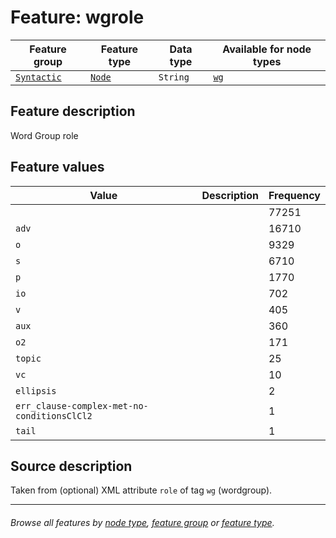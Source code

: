 # Feature: wgrole

Feature group | Feature type | Data type | Available for node types
---  | --- | --- | ---
[`Syntactic`](featuresbygroup.md#syntactic-features) | [`Node`](featuresbyfeaturetype.md#node-features) | `String`  | [`wg`](featuresbynodetype.md#word-group-nodes)

## Feature description 

Word Group role

## Feature values

Value | Description | Frequency
--- |  --- | ---
` ` | | 77251
`adv` || 16710
`o` || 9329
`s` || 6710
`p` || 1770
`io` || 702
`v` ||405
`aux` || 360
`o2` || 171
`topic` || 25
`vc` || 10
`ellipsis` || 2
`err_clause-complex-met-no-conditionsClCl2` || 1
`tail` || 1

## Source description

Taken from (optional) XML attribute `role` of tag `wg` (wordgroup).

---
###### *Browse all features by [node type](featuresbynodetype.md#readme), [feature group](featuresbygroup.md#readme) or [feature type](featuresbyfeaturetype.md#readme).*

